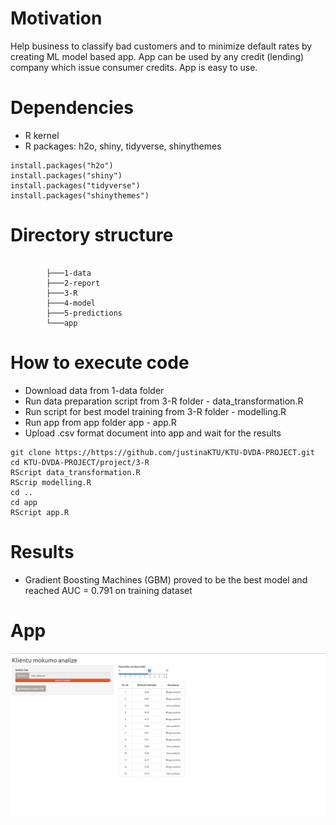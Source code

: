# Motivation

Help business to classify bad customers and to minimize default rates by creating ML model based app. 
App can be used by any credit (lending) company which issue consumer credits. 
App is easy to use. 

# Dependencies

-   R kernel
-   R packages: h2o, shiny, tidyverse, shinythemes

```
install.packages("h2o")
install.packages("shiny")
install.packages("tidyverse")
install.packages("shinythemes")
```

# Directory structure

```

        ├───1-data
        ├───2-report
        ├───3-R
        ├───4-model
        ├───5-predictions
        └───app
```

# How to execute code

-   Download data from 1-data folder
-   Run data preparation script from 3-R folder - data_transformation.R
-   Run script for best model training from 3-R folder - modelling.R
-   Run app from app folder app - app.R
-   Upload .csv format document into app and wait for the results

```
git clone https://https://github.com/justinaKTU/KTU-DVDA-PROJECT.git
cd KTU-DVDA-PROJECT/project/3-R
RScript data_transformation.R
RScrip modelling.R
cd ..
cd app
RScript app.R
```

# Results

-   Gradient Boosting Machines (GBM) proved to be the best model and reached AUC = 0.791 on training dataset

# App 

![](https://github.com/justinaKTU/KTU-DVDA-PROJECT/blob/main/project/app/Shiny%20app.PNG)
